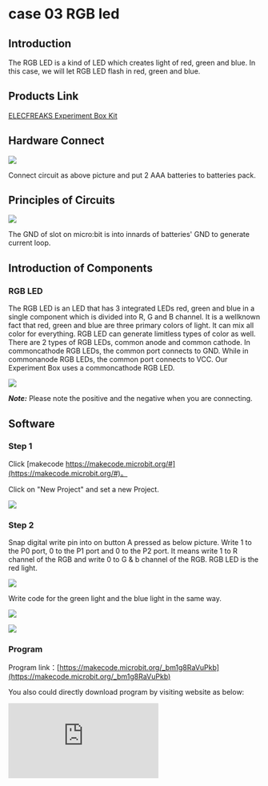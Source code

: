 ﻿# case 03 RGB led

## Introduction ##

The RGB LED is a kind of LED which creates light of red, green and blue. In this case, we will let RGB LED flash in red, green and blue.

## Products Link

[ELECFREAKS Experiment Box Kit](https://shop.elecfreaks.com/products/elecfreaks-experiment-box-kit-without-micro-bit-board?_pos=1&_sid=ac099db2f&_ss=r)

## Hardware Connect ##

![](https://wiki-media-ef.oss-cn-hongkong.aliyuncs.com//images/Gca57tq.png)

 Connect circuit as above picture and put 2 AAA batteries to batteries pack.

## Principles of Circuits ##

![](https://wiki-media-ef.oss-cn-hongkong.aliyuncs.com//images/wnBLHqP.png)

The GND of slot on micro:bit is into innards of batteries' GND to generate current loop.

## Introduction of Components ##

### RGB LED ###
 The RGB LED is an LED that has 3 integrated LEDs  red, green and blue in a single component which is divided into R, G and B channel. It is a wellknown fact that red, green and blue are three primary colors of light. It can mix all color for everything. RGB LED can generate limitless types of color as well.
 There are 2 types of RGB LEDs, common anode and common cathode. In commoncathode RGB LEDs, the
common port connects to GND. While in commonanode RGB LEDs, the common port connects to VCC.
  Our Experiment Box uses a commoncathode RGB LED.

![](https://wiki-media-ef.oss-cn-hongkong.aliyuncs.com//images/KF4IVxu.jpg)

***Note:*** Please note the positive and the negative when you are connecting.

## Software

### Step 1

 Click [makecode https://makecode.microbit.org/#](https://makecode.microbit.org/#)。

 Click on "New Project" and set a new Project.

![](https://wiki-media-ef.oss-cn-hongkong.aliyuncs.com//images/t34k5Zb.png)

### Step 2

 Snap digital write pin into on button A pressed as below picture. Write 1 to the P0 port, 0 to the P1 port and 0 to the P2 port.
 It means write 1 to R channel of the RGB and write 0 to G & b channel of the RGB.
 RGB LED is the red light.

![](https://wiki-media-ef.oss-cn-hongkong.aliyuncs.com//images/sB2lvoi.png)

 Write code for the green light and the blue light in the same way.

![](https://wiki-media-ef.oss-cn-hongkong.aliyuncs.com//images/Rl1jlrI.png)

![](https://wiki-media-ef.oss-cn-hongkong.aliyuncs.com//images/JsaMcnR.png)


### Program

 Program link：[https://makecode.microbit.org/_bm1g8RaVuPkb](https://makecode.microbit.org/_bm1g8RaVuPkb)

 You also could directly download program by visiting website as below:

<div
    style={{
        position: 'relative',
        paddingBottom: '60%',
        overflow: 'hidden',
    }}
>
    <iframe
        src="https://makecode.microbit.org/_bm1g8RaVuPkb"
        frameborder="0"
        sandbox="allow-popups allow-forms allow-scripts allow-same-origin"
        style={{
            position: 'absolute',
            width: '100%',
            height: '100%',
        }}
    />
</div>


## Result

 When the button A be pressed, RGB LED emits red light.
 When the button B be pressed, RGB LED emits green light.
 When the button C be pressed, RGB LED emits blue light.



## Think

 What is the color be after mix of red and blue? Show it!

## Questions



## More Information

